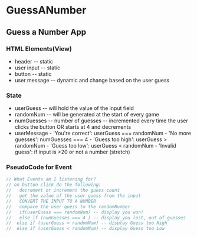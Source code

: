 # GuessANumber

## Guess a Number App
### HTML Elements(View)
* header -- static
* user input -- static
* button -- static
* user message -- dynamic and change based on the user guess

### State
* userGuess -- will hold the value of the input field
* randomNum -- will be generated at the start of every game
* numGuesses -- number of guesses -- incremented every time the user clicks the button OR starts at 4 and decrements
* userMessage
      - 'You're correct': userGuess === randomNum
      - 'No more guesses': numGuesses === 4
      - 'Guess too high': userGuess > randomNum
      - 'Guess too low': userGuess < randomNum
      - 'Invalid guess': if input is >20 or not a number (stretch)

### PseudoCode for Event
```javascript
// What Events am I listening for?
// on button click do the following:
//   decrement or increment the guess count
//   get the value of the user guess from the input
//   CONVERT THE INPUT TO A NUMBER
//   compare the user guess to the randomNumber
//   if(userGuess === randomNum) -- display you won!
//   else if (numGuesses === 4 ) -- display you lost, out of guesses
//  else if (userGuess > randomNum) -- display Guess too High
//  else if (userGuess < randomNum) -- display Guess too Low
